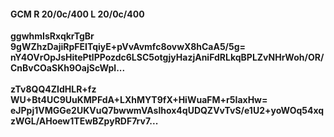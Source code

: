#### GCM R 20/0c/400 L 20/0c/400
**ggwhmIsRxqkrTgBr**<br/>**9gWZhzDajiRpFEITqiyE+pVvAvmfc8ovwX8hCaA5/5g=**<br/>**nY4OVrOpJsHitePtlPPozdc6LSC5otgjyHazjAniFdRLkqBPLZvNHrWoh/OR/CnBvCOaSKh9OajScWpl...**<br/><br/>
**zTv8QQ4ZIdHLR+fz**<br/>**WU+Bt4UC9UuKMPFdA+LXhMYT9fX+HiWuaFM+r5IaxHw=**<br/>**eJPpj1VMGGe2UKVuQ7bwwmVAslhox4qUDQZVvTvS/e1U2+yoWOq54xqzWGL/AHoew1TEwBZpyRDF7rv7...**